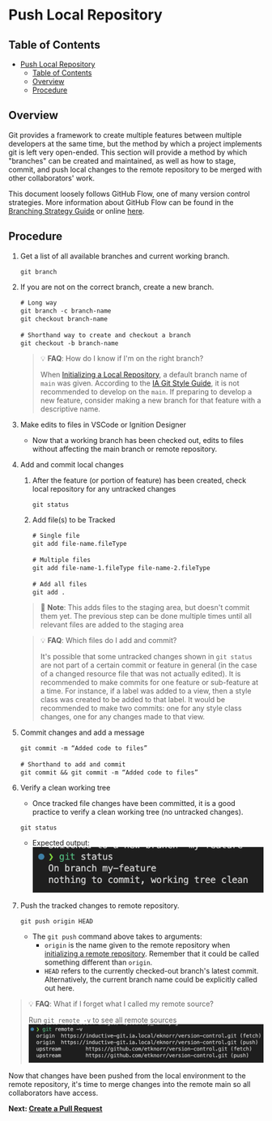 # Push Local Repository
## Table of Contents
- [Push Local Repository](#push-local-repository)
  - [Table of Contents](#table-of-contents)
  - [Overview](#overview)
  - [Procedure](#procedure)

## Overview
Git provides a framework to create multiple features between multiple developers at the same time, but the method by which a project implements git is left very open-ended. This section will provide a method by which "branches" can be created and maintained, as well as how to stage, commit, and push local changes to the remote repository to be merged with other collaborators' work.

This document loosely follows GitHub Flow, one of many version control strategies. More information about GitHub Flow can be found in the [Branching Strategy Guide](Branching%20Strategy.md) or online [here](https://docs.github.com/en/enterprise-server@3.7/get-started/quickstart/github-flow).

## Procedure
1. Get a list of all available branches and current working branch.
    ```shell
    git branch
    ```
2. If you are not on the correct branch, create a new branch.
    ```shell
    # Long way
    git branch -c branch-name
    git checkout branch-name

    # Shorthand way to create and checkout a branch
    git checkout -b branch-name
    ```
    > :bulb: **FAQ**: How do I know if I'm on the right branch?
    >  
    > When [Initializing a Local Repository](Initialize%20a%20Local%20Repository.md), a default branch name of `main` was given. According to the [IA Git Style Guide](https://inductive-git.ia.local/eknorr/git-style-guide.git), it is not recommended to develop on the `main`. If preparing to develop a new feature, consider making a new branch for that feature with a descriptive name.

3. Make edits to files in VSCode or Ignition Designer
   - Now that a working branch has been checked out, edits to files without affecting the main branch or remote repository.

4. Add and commit local changes
   1. After the feature (or portion of feature) has been created, check local repository for any untracked changes
        ```shell 
        git status
        ```
   2. Add file(s) to be Tracked
        ```shell
        # Single file
        git add file-name.fileType

        # Multiple files
        git add file-name-1.fileType file-name-2.fileType

        # Add all files
        git add . 
        ```
    > :memo: **Note**: This adds files to the staging area, but doesn't commit them yet. The previous step can be done multiple times until all relevant files are added to the staging area
    
    > :bulb: **FAQ**: Which files do I add and commit?
    >
    > It's possible that some untracked changes shown in `git status` are not part of a certain commit or feature in general (in the case of a changed resource file that was not actually edited). It is recommended to make commits for one feature or sub-feature at a time. For instance, if a label was added to a view, then a style class was created to be added to that label. It would be recommended to make two commits: one for any style class changes, one for any changes made to that view.

5. Commit changes and add a message
    ```shell 
    git commit -m “Added code to files”

    # Shorthand to add and commit 
    git commit && git commit -m “Added code to files”
    ```

6. Verify a clean working tree
   - Once tracked file changes have been committed, it is a good practice to verify a clean working tree (no untracked changes).
    ```shell 
    git status
    ```
   - Expected output: ![Clean Working Tree](images/clean_working_tree.png)

7. Push the tracked changes to remote repository.
    ```shell 
    git push origin HEAD
    ```
    - The `git push` command above takes to arguments:
      - `origin` is the name given to the remote repository when [initializing a remote repository](Initialize%20a%20Local%20Repository.md). Remember that it could be called something different than `origin`.
      - `HEAD` refers to the currently checked-out branch's latest commit. Alternatively, the current branch name could be explicitly called out here.

> :bulb: **FAQ**: What if I forget what I called my remote source?
>
> Run `git remote -v` to see all remote sources
> ![Remote Sources](images/remote_sources.png)

Now that changes have been pushed from the local environment to the remote repository, it's time to merge changes into the remote main so all collaborators have access.

**Next: [Create a Pull Request](Create%20a%20Pull%20Request.md)**
